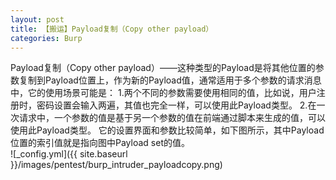 ```yaml
---
layout: post
title: 【搬运】Payload复制（Copy other payload）
categories: Burp
---
```


Payload复制（Copy other payload）——这种类型的Payload是将其他位置的参数复制到Payload位置上，作为新的Payload值，通常适用于多个参数的请求消息中，它的使用场景可能是： 1.两个不同的参数需要使用相同的值，比如说，用户注册时，密码设置会输入两遍，其值也完全一样，可以使用此Payload类型。 2.在一次请求中，一个参数的值是基于另一个参数的值在前端通过脚本来生成的值，可以使用此Payload类型。 它的设置界面和参数比较简单，如下图所示，其中Payload位置的索引值就是指向图中Payload set的值。
<br>
![_config.yml]({{ site.baseurl }}/images/pentest/burp_intruder_payloadcopy.png)
